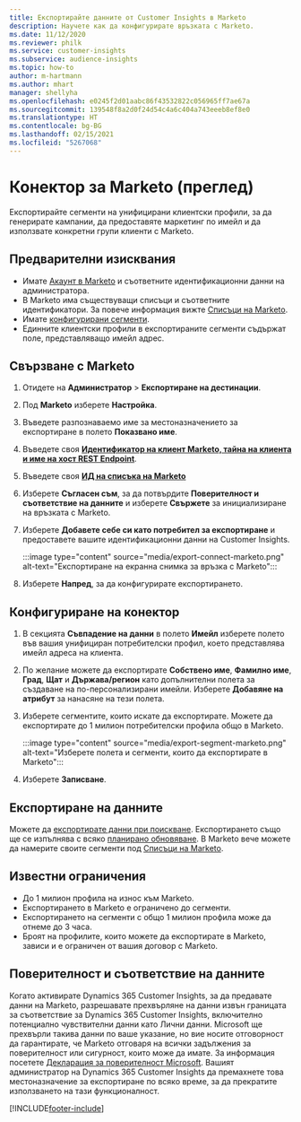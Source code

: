 ```yaml
---
title: Експортирайте данните от Customer Insights в Marketo
description: Научете как да конфигурирате връзката с Marketo.
ms.date: 11/12/2020
ms.reviewer: philk
ms.service: customer-insights
ms.subservice: audience-insights
ms.topic: how-to
author: m-hartmann
ms.author: mhart
manager: shellyha
ms.openlocfilehash: e0245f2d01aabc86f43532822c056965ff7ae67a
ms.sourcegitcommit: 139548f8a2d0f24d54c4a6c404a743eeeb8ef8e0
ms.translationtype: HT
ms.contentlocale: bg-BG
ms.lasthandoff: 02/15/2021
ms.locfileid: "5267068"
---
```

# <a name="connector-for-marketo-preview"></a>Конектор за Marketo (преглед)

Експортирайте сегменти на унифицирани клиентски профили, за да генерирате кампании, да предоставяте маркетинг по имейл и да използвате конкретни групи клиенти с Marketo.

## <a name="prerequisites"></a>Предварителни изисквания

-   Имате [Акаунт в Marketo](https://login.marketo.com/) и съответните идентификационни данни на администратора.
-   В Marketo има съществуващи списъци и съответните идентификатори. За повече информация вижте [Списъци на Marketo](https://docs.marketo.com/display/public/DOCS/Understanding+Static+Lists).
-   Имате [конфигурирани сегменти](segments.md).
-   Единните клиентски профили в експортираните сегменти съдържат поле, представляващо имейл адрес.

## <a name="connect-to-marketo"></a>Свързване с Marketo

1. Отидете на **Администратор** > **Експортиране на дестинации**.

1. Под **Marketo** изберете **Настройка**.

1. Въведете разпознаваемо име за местоназначението за експортиране в полето **Показвано име**.

1. Въведете своя **[Идентификатор на клиент Marketo, тайна на клиента и име на хост REST Endpoint](https://developers.marketo.com/rest-api/authentication/)**.

1. Въведете своя **[ИД на списъка на Marketo](https://docs.marketo.com/display/public/DOCS/Understanding+Static+Lists)** 

1. Изберете **Съгласен съм**, за да потвърдите **Поверителност и съответствие на данните** и изберете **Свържете** за инициализиране на връзката с Marketo.

1. Изберете **Добавете себе си като потребител за експортиране** и предоставете вашите идентификационни данни на Customer Insights.

   :::image type="content" source="media/export-connect-marketo.png" alt-text="Експортиране на екранна снимка за връзка с Marketo":::

1. Изберете **Напред**, за да конфигурирате експортирането.

## <a name="configure-the-connector"></a>Конфигуриране на конектор

1. В секцията **Съвпадение на данни** в полето **Имейл** изберете полето във вашия унифициран потребителски профил, което представлява имейл адреса на клиента. 

1. По желание можете да експортирате **Собствено име**, **Фамилно име**, **Град**, **Щат** и **Държава/регион** като допълнителни полета за създаване на по-персонализирани имейли. Изберете **Добавяне на атрибут** за нанасяне на тези полета.

1. Изберете сегментите, които искате да експортирате. Можете да експортирате до 1 милион потребителски профила общо в Marketo.

   :::image type="content" source="media/export-segment-marketo.png" alt-text="Изберете полета и сегменти, които да експортирате в Marketo":::

1. Изберете **Записване**.

## <a name="export-the-data"></a>Експортиране на данните

Можете да [експортирате данни при поискване](export-destinations.md). Експортирането също ще се изпълнява с всяко [планирано обновяване](system.md#schedule-tab). В Marketo вече можете да намерите своите сегменти под [Списъци на Marketo](ttps://docs.marketo.com/display/public/DOCS/Understanding+Static+Lists).

## <a name="known-limitations"></a>Известни ограничения

- До 1 милион профила на износ към Marketo.
- Експортирането в Marketo е ограничено до сегменти.
- Експортирането на сегменти с общо 1 милион профила може да отнеме до 3 часа. 
- Броят на профилите, които можете да експортирате в Marketo, зависи и е ограничен от вашия договор с Marketo.

## <a name="data-privacy-and-compliance"></a>Поверителност и съответствие на данните

Когато активирате Dynamics 365 Customer Insights, за да предавате данни на Marketo, разрешавате прехвърляне на данни извън границата за съответствие за Dynamics 365 Customer Insights, включително потенциално чувствителни данни като Лични данни. Microsoft ще прехвърли такива данни по ваше указание, но вие носите отговорност да гарантирате, че Marketo отговаря на всички задължения за поверителност или сигурност, които може да имате. За информация посетете [Декларация за поверителност Microsoft](https://go.microsoft.com/fwlink/?linkid=396732).
Вашият администратор на Dynamics 365 Customer Insights да премахнете това местоназначение за експортиране по всяко време, за да прекратите използването на тази функционалност.


[!INCLUDE[footer-include](../includes/footer-banner.md)]